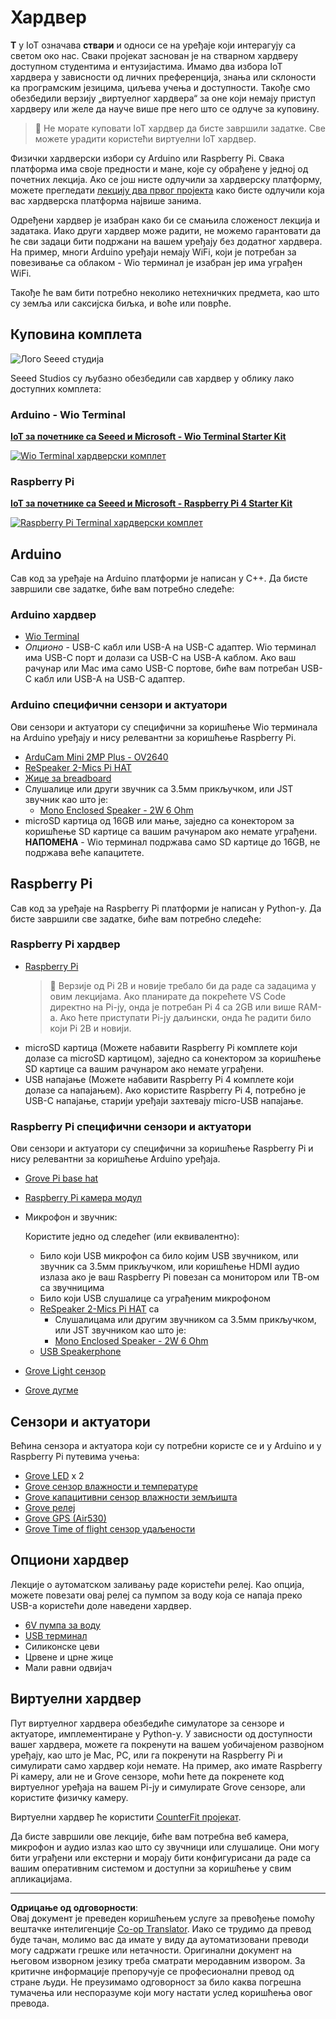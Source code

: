 <!--
CO_OP_TRANSLATOR_METADATA:
{
  "original_hash": "3dce18fab38adf93ff30b8c221b1eec5",
  "translation_date": "2025-08-28T11:57:11+00:00",
  "source_file": "hardware.md",
  "language_code": "sr"
}
-->
# Хардвер

**Т** у IoT означава **ствари** и односи се на уређаје који интерагују са светом око нас. Сваки пројекат заснован је на стварном хардверу доступном студентима и ентузијастима. Имамо два избора IoT хардвера у зависности од личних преференција, знања или склоности ка програмским језицима, циљева учења и доступности. Такође смо обезбедили верзију „виртуелног хардвера“ за оне који немају приступ хардверу или желе да науче више пре него што се одлуче за куповину.

> 💁 Не морате куповати IoT хардвер да бисте завршили задатке. Све можете урадити користећи виртуелни IoT хардвер.

Физички хардверски избори су Arduino или Raspberry Pi. Свака платформа има своје предности и мане, које су обрађене у једној од почетних лекција. Ако се још нисте одлучили за хардверску платформу, можете прегледати [лекцију два првог пројекта](./1-getting-started/lessons/2-deeper-dive/README.md) како бисте одлучили која вас хардверска платформа највише занима.

Одређени хардвер је изабран како би се смањила сложеност лекција и задатака. Иако други хардвер може радити, не можемо гарантовати да ће сви задаци бити подржани на вашем уређају без додатног хардвера. На пример, многи Arduino уређаји немају WiFi, који је потребан за повезивање са облаком - Wio терминал је изабран јер има уграђен WiFi.

Такође ће вам бити потребно неколико нетехничких предмета, као што су земља или саксијска биљка, и воће или поврће.

## Куповина комплета

![Лого Seeed студија](../../translated_images/seeed-logo.74732b6b482b6e8e8bdcc06f0541fc92b1dabf5e3e8f37afb91e04393a8cb977.sr.png)

Seeed Studios су љубазно обезбедили сав хардвер у облику лако доступних комплета:

### Arduino - Wio Terminal

**[IoT за почетнике са Seeed и Microsoft - Wio Terminal Starter Kit](https://www.seeedstudio.com/IoT-for-beginners-with-Seeed-and-Microsoft-Wio-Terminal-Starter-Kit-p-5006.html)**

[![Wio Terminal хардверски комплет](../../translated_images/wio-hardware-kit.4c70c48b85e4283a1d73e248d87d49587c0cd077eeb69cb3eca803166f63c9a5.sr.png)](https://www.seeedstudio.com/IoT-for-beginners-with-Seeed-and-Microsoft-Wio-Terminal-Starter-Kit-p-5006.html)

### Raspberry Pi

**[IoT за почетнике са Seeed и Microsoft - Raspberry Pi 4 Starter Kit](https://www.seeedstudio.com/IoT-for-beginners-with-Seeed-and-Microsoft-Raspberry-Pi-Starter-Kit-p-5004.html)**

[![Raspberry Pi Terminal хардверски комплет](../../translated_images/pi-hardware-kit.26dbadaedb7dd44c73b0131d5d68ea29472ed0a9744f90d5866c6d82f2d16380.sr.png)](https://www.seeedstudio.com/IoT-for-beginners-with-Seeed-and-Microsoft-Raspberry-Pi-Starter-Kit-p-5004.html)

## Arduino

Сав код за уређаје на Arduino платформи је написан у C++. Да бисте завршили све задатке, биће вам потребно следеће:

### Arduino хардвер

* [Wio Terminal](https://www.seeedstudio.com/Wio-Terminal-p-4509.html)
* *Опционо* - USB-C кабл или USB-A на USB-C адаптер. Wio терминал има USB-C порт и долази са USB-C на USB-A каблом. Ако ваш рачунар или Mac има само USB-C портове, биће вам потребан USB-C кабл или USB-A на USB-C адаптер.

### Arduino специфични сензори и актуатори

Ови сензори и актуатори су специфични за коришћење Wio терминала на Arduino уређају и нису релевантни за коришћење Raspberry Pi.

* [ArduCam Mini 2MP Plus - OV2640](https://www.arducam.com/product/arducam-2mp-spi-camera-b0067-arduino/)
* [ReSpeaker 2-Mics Pi HAT](https://www.seeedstudio.com/ReSpeaker-2-Mics-Pi-HAT.html)
* [Жице за breadboard](https://www.seeedstudio.com/Breadboard-Jumper-Wire-Pack-241mm-200mm-160mm-117m-p-234.html)
* Слушалице или други звучник са 3.5мм прикључком, или JST звучник као што је:
  * [Mono Enclosed Speaker - 2W 6 Ohm](https://www.seeedstudio.com/Mono-Enclosed-Speaker-2W-6-Ohm-p-2832.html)
* microSD картица од 16GB или мање, заједно са конектором за коришћење SD картице са вашим рачунаром ако немате уграђени. **НАПОМЕНА** - Wio терминал подржава само SD картице до 16GB, не подржава веће капацитете.

## Raspberry Pi

Сав код за уређаје на Raspberry Pi платформи је написан у Python-у. Да бисте завршили све задатке, биће вам потребно следеће:

### Raspberry Pi хардвер

* [Raspberry Pi](https://www.raspberrypi.org/products/raspberry-pi-4-model-b/)
  > 💁 Верзије од Pi 2B и новије требало би да раде са задацима у овим лекцијама. Ако планирате да покрећете VS Code директно на Pi-ју, онда је потребан Pi 4 са 2GB или више RAM-а. Ако ћете приступати Pi-ју даљински, онда ће радити било који Pi 2B и новији.
* microSD картица (Можете набавити Raspberry Pi комплете који долазе са microSD картицом), заједно са конектором за коришћење SD картице са вашим рачунаром ако немате уграђени.
* USB напајање (Можете набавити Raspberry Pi 4 комплете који долазе са напајањем). Ако користите Raspberry Pi 4, потребно је USB-C напајање, старији уређаји захтевају micro-USB напајање.

### Raspberry Pi специфични сензори и актуатори

Ови сензори и актуатори су специфични за коришћење Raspberry Pi и нису релевантни за коришћење Arduino уређаја.

* [Grove Pi base hat](https://www.seeedstudio.com/Grove-Base-Hat-for-Raspberry-Pi.html)
* [Raspberry Pi камера модул](https://www.raspberrypi.org/products/camera-module-v2/)
* Микрофон и звучник:

  Користите једно од следећег (или еквивалентно):
  * Било који USB микрофон са било којим USB звучником, или звучник са 3.5мм прикључком, или коришћење HDMI аудио излаза ако је ваш Raspberry Pi повезан са монитором или ТВ-ом са звучницима
  * Било који USB слушалице са уграђеним микрофоном
  * [ReSpeaker 2-Mics Pi HAT](https://www.seeedstudio.com/ReSpeaker-2-Mics-Pi-HAT.html) са
    * Слушалицама или другим звучником са 3.5мм прикључком, или JST звучником као што је:
    * [Mono Enclosed Speaker - 2W 6 Ohm](https://www.seeedstudio.com/Mono-Enclosed-Speaker-2W-6-Ohm-p-2832.html)
  * [USB Speakerphone](https://www.amazon.com/USB-Speakerphone-Conference-Business-Microphones/dp/B07Q3D7F8S/ref=sr_1_1?dchild=1&keywords=m0&qid=1614647389&sr=8-1)
* [Grove Light сензор](https://www.seeedstudio.com/Grove-Light-Sensor-v1-2-LS06-S-phototransistor.html)
* [Grove дугме](https://www.seeedstudio.com/Grove-Button.html)

## Сензори и актуатори

Већина сензора и актуатора који су потребни користе се и у Arduino и у Raspberry Pi путевима учења:

* [Grove LED](https://www.seeedstudio.com/Grove-LED-Pack-p-4364.html) x 2
* [Grove сензор влажности и температуре](https://www.seeedstudio.com/Grove-Temperature-Humidity-Sensor-DHT11.html)
* [Grove капацитивни сензор влажности земљишта](https://www.seeedstudio.com/Grove-Capacitive-Moisture-Sensor-Corrosion-Resistant.html)
* [Grove релеј](https://www.seeedstudio.com/Grove-Relay.html)
* [Grove GPS (Air530)](https://www.seeedstudio.com/Grove-GPS-Air530-p-4584.html)
* [Grove Time of flight сензор удаљености](https://www.seeedstudio.com/Grove-Time-of-Flight-Distance-Sensor-VL53L0X.html)

## Опциони хардвер

Лекције о аутоматском заливању раде користећи релеј. Као опција, можете повезати овај релеј са пумпом за воду која се напаја преко USB-а користећи доле наведени хардвер.

* [6V пумпа за воду](https://www.seeedstudio.com/6V-Mini-Water-Pump-p-1945.html)
* [USB терминал](https://www.adafruit.com/product/3628)
* Силиконске цеви
* Црвене и црне жице
* Мали равни одвијач

## Виртуелни хардвер

Пут виртуелног хардвера обезбедиће симулаторе за сензоре и актуаторе, имплементиране у Python-у. У зависности од доступности вашег хардвера, можете га покренути на вашем уобичајеном развојном уређају, као што је Mac, PC, или га покренути на Raspberry Pi и симулирати само хардвер који немате. На пример, ако имате Raspberry Pi камеру, али не и Grove сензоре, моћи ћете да покренете код виртуелног уређаја на вашем Pi-ју и симулирате Grove сензоре, али користите физичку камеру.

Виртуелни хардвер ће користити [CounterFit пројекат](https://github.com/CounterFit-IoT/CounterFit).

Да бисте завршили ове лекције, биће вам потребна веб камера, микрофон и аудио излаз као што су звучници или слушалице. Они могу бити уграђени или екстерни и морају бити конфигурисани да раде са вашим оперативним системом и доступни за коришћење у свим апликацијама.

---

**Одрицање од одговорности**:  
Овај документ је преведен коришћењем услуге за превођење помоћу вештачке интелигенције [Co-op Translator](https://github.com/Azure/co-op-translator). Иако се трудимо да превод буде тачан, молимо вас да имате у виду да аутоматизовани преводи могу садржати грешке или нетачности. Оригинални документ на његовом изворном језику треба сматрати меродавним извором. За критичне информације препоручује се професионални превод од стране људи. Не преузимамо одговорност за било каква погрешна тумачења или неспоразуме који могу настати услед коришћења овог превода.